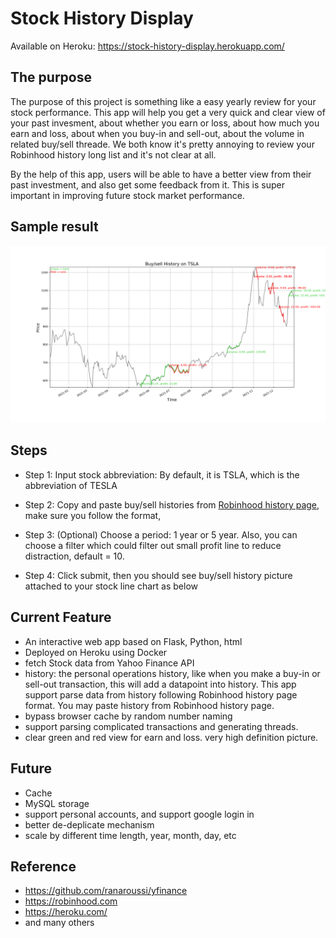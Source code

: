# Stock History Display

Available on Heroku: https://stock-history-display.herokuapp.com/

## The purpose
The purpose of this project is something like a easy yearly review for your stock performance. This app will help you get a very quick and clear view of your past invesment, about whether you earn or loss, about how much you earn and loss, about when you buy-in and sell-out, about the volume in related buy/sell threade. We both know it's pretty annoying to review your Robinhood history long list and it's not clear at all.

By the help of this app, users will be able to have a better view from their past investment, and also get some feedback from it. This is super important in improving future stock market performance. 

## Sample result
![](static/TSLA_1y_result.png)

## Steps
- Step 1: Input stock abbreviation: By default, it is TSLA, which is the abbreviation of TESLA

- Step 2: Copy and paste buy/sell histories from [Robinhood history page](https://robinhood.com/history/e39ed23a-7bd1-4587-b060-71988d9ef483), make sure you follow the format, 

- Step 3: (Optional) Choose a period: 1 year or 5 year. Also, you can choose a filter which could filter out small profit line to reduce distraction, default = 10.

- Step 4: Click submit, then you should see buy/sell history picture attached to your stock line chart as below

## Current Feature
- An interactive web app based on Flask, Python, html
- Deployed on Heroku using Docker
- fetch Stock data from Yahoo Finance API
- history: the personal operations history, like when you make a buy-in or sell-out transaction, this will add a datapoint into history. This app support parse data from history following Robinhood history page format. You may paste history from Robinhood history page.
- bypass browser cache by random number naming
- support parsing complicated transactions and generating threads. 
- clear green and red view for earn and loss. very high definition picture.


## Future
- Cache
- MySQL storage
- support personal accounts, and support google login in
- better de-deplicate mechanism
- scale by different time length, year, month, day, etc



## Reference
- https://github.com/ranaroussi/yfinance
- https://robinhood.com
- https://heroku.com/
- and many others
